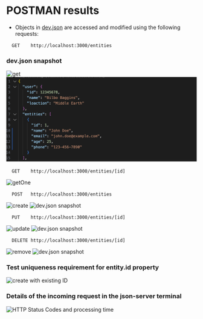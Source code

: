 

# POSTMAN results

-  Objects in [dev.json](db/dev.json) are accessed and modified using the following requests:

```
  GET    http://localhost:3000/entities  
```

### dev.json snapshot
![get](<Screenshot 2024-02-05 at 2.16.29 PM>)
![dev.json snapshot](<Screenshot 2024-02-05 at 2.16.09 PM.png>)

```
  GET    http://localhost:3000/entities/[id] 
```
![getOne](<Screenshot 2024-02-05 at 2.16.39 PM>)

```
  POST   http://localhost:3000/entities  
```
![create](<Screenshot 2024-02-05 at 2.17.00 PM>)
![dev.json snapshot](<Screenshot 2024-02-05 at 2.17.17 PM>)

```
  PUT    http://localhost:3000/entities/[id] 
```
![update](<Screenshot 2024-02-05 at 2.17.31 PM>)
![dev.json snapshot](<Screenshot 2024-02-05 at 2.17.42 PM>)

```
  DELETE http://localhost:3000/entities/[id] 
```
![remove](<Screenshot 2024-02-05 at 2.17.56 PM>)
![dev.json snapshot](<Screenshot 2024-02-05 at 2.18.03 PM>)

### Test uniqueness requirement for entity.id property
![create with existing ID](<Screenshot 2024-02-05 at 2.18.15 PM>)

### Details of the incoming request in the json-server terminal

![HTTP Status Codes and processing time](<Screenshot 2024-02-05 at 2.18.27 PM>)
